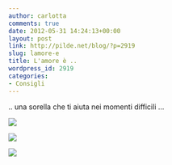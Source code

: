 ```yaml
---
author: carlotta
comments: true
date: 2012-05-31 14:24:13+00:00
layout: post
link: http://pilde.net/blog/?p=2919
slug: lamore-e
title: L'amore è ..
wordpress_id: 2919
categories:
- Consigli
---
```


.. una sorella che ti aiuta nei momenti difficili ...

![](http://pilde.net/blog/wp-content/uploads/2012/05/giochi_1.jpg)

![](http://pilde.net/blog/wp-content/uploads/2012/05/giochi_2.jpg)

![](http://pilde.net/blog/wp-content/uploads/2012/05/giochi_3.jpg)
